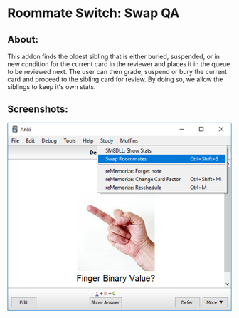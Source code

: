 # Roommate Switch: Swap QA

## About:
This addon finds the oldest sibling that is either buried, suspended, or in new condition for the current card in the reviewer and places it in the queue to be reviewed next. The user can then grade, suspend or bury the current card and proceed to the sibling card for review. By doing so, we allow the siblings to keep it's own stats.

## Screenshots:
<img src="https://github.com/lovac42/TheRoommateSwitch/blob/master/screenshots/menubar.png?raw=true">
